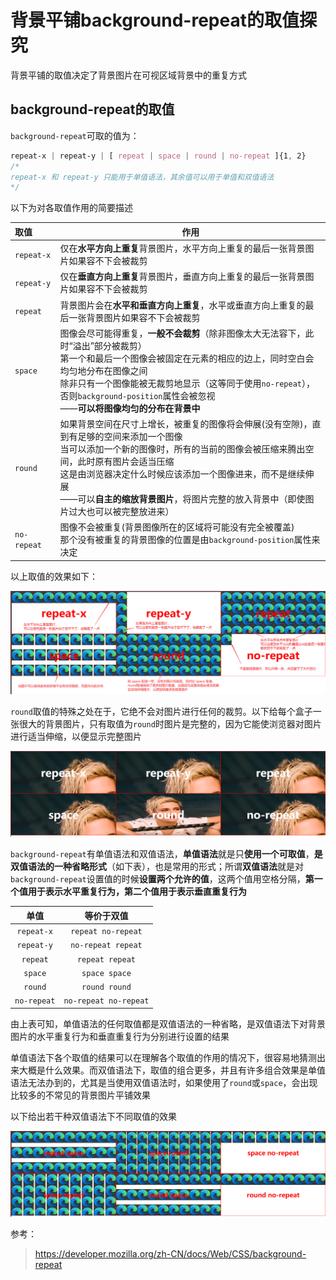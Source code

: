 # 背景平铺background-repeat的取值探究

背景平铺的取值决定了背景图片在可视区域背景中的重复方式

## background-repeat的取值

`background-repeat`可取的值为：

```css
repeat-x | repeat-y | [ repeat | space | round | no-repeat ]{1, 2}
/* 
repeat-x 和 repeat-y 只能用于单值语法，其余值可以用于单值和双值语法
*/
```

以下为对各取值作用的简要描述

| 取值        | 作用                                                         |
| :---------- | ------------------------------------------------------------ |
| `repeat-x`  | 仅在**水平方向上重复**背景图片，水平方向上重复的最后一张背景图片如果容不下会被裁剪 |
| `repeat-y`  | 仅在**垂直方向上重复**背景图片，垂直方向上重复的最后一张背景图片如果容不下会被裁剪 |
| `repeat`    | 背景图片会在**水平和垂直方向上重复**，水平或垂直方向上重复的最后一张背景图片如果容不下会被裁剪 |
| `space`     | 图像会尽可能得重复，**一般不会裁剪**（除非图像太大无法容下，此时“溢出”部分被裁剪）<br />第一个和最后一个图像会被固定在元素的相应的边上，同时空白会均匀地分布在图像之间<br />除非只有一个图像能被无裁剪地显示（这等同于使用`no-repeat`），否则`background-position`属性会被忽视<br />——**可以将图像均匀的分布在背景中** |
| `round`     | 如果背景空间在尺寸上增长，被重复的图像将会伸展(没有空隙)，直到有足够的空间来添加一个图像<br />当可以添加一个新的图像时，所有的当前的图像会被压缩来腾出空间，此时原有图片会适当压缩<br />这是由浏览器决定什么时候应该添加一个图像进来，而不是继续伸展<br />——可以**自主的缩放背景图片**，将图片完整的放入背景中（即使图片过大也可以被完整放进来） |
| `no-repeat` | 图像不会被重复(背景图像所在的区域将可能没有完全被覆盖)<br />那个没有被重复的背景图像的位置是由`background-position`属性来决定 |

以上取值的效果如下：

![6种取值的不同表现](img/differentWhen6Vals.png "6种取值的不同表现")

`round`取值的特殊之处在于，它绝不会对图片进行任何的裁剪。以下给每个盒子一张很大的背景图片，只有取值为`round`时图片是完整的，因为它能使浏览器对图片进行适当伸缩，以便显示完整图片

![round取值不会裁剪图片](img/differentWhenSoBig.png "round取值不会裁剪图片")

`background-repeat`有单值语法和双值语法，**单值语法**就是只**使用一个可取值**，**是双值语法的一种省略形式**（如下表），也是常用的形式；所谓**双值语法**就是对`background-repeat`设置值的时候**设置两个允许的值**，这两个值用空格分隔，**第一个值用于表示水平重复行为，第二个值用于表示垂直重复行为**

|  **单值**   |    **等价于双值**     |
| :---------: | :-------------------: |
| `repeat-x`  |  `repeat no-repeat`   |
| `repeat-y`  |  `no-repeat repeat`   |
|  `repeat`   |    `repeat repeat`    |
|   `space`   |     `space space`     |
|   `round`   |     `round round`     |
| `no-repeat` | `no-repeat no-repeat` |

由上表可知，单值语法的任何取值都是双值语法的一种省略，是双值语法下对背景图片的水平重复行为和垂直重复行为分别进行设置的结果

单值语法下各个取值的结果可以在理解各个取值的作用的情况下，很容易地猜测出来大概是什么效果。而双值语法下，取值的组合更多，并且有许多组合效果是单值语法无法办到的，尤其是当使用双值语法时，如果使用了`round`或`space`，会出现比较多的不常见的背景图片平铺效果

以下给出若干种双值语法下不同取值的效果

![若干种双值语法下不同取值的效果](img/differentTwoVals.png "若干种双值语法下不同取值的效果")

参考：
> <https://developer.mozilla.org/zh-CN/docs/Web/CSS/background-repeat>

